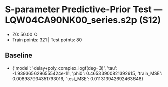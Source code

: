 # S-parameter Predictive-Prior Test — LQW04CA90NK00_series.s2p (S12)
- Z0: 50.00 Ω
- Train points: 321  |  Test points: 80

## Baseline
- {'model': 'delay+poly_complex_logf(deg=3)', 'tau': -1.9393656296555424e-11, 'phi0': 0.46533900821392615, 'train_MSE': 0.008987934351793016, 'test_MSE': 0.011313942692463648}